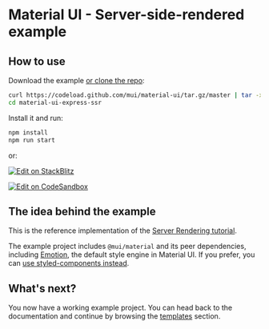 # Material UI - Server-side-rendered example

## How to use

Download the example [or clone the repo](https://github.com/mui/material-ui):

<!-- #target-branch-reference -->

```bash
curl https://codeload.github.com/mui/material-ui/tar.gz/master | tar -xz --strip=2  material-ui-master/examples/material-ui-express-ssr
cd material-ui-express-ssr
```

Install it and run:

```bash
npm install
npm run start
```

or:

<!-- #target-branch-reference -->

[![Edit on StackBlitz](https://developer.stackblitz.com/img/open_in_stackblitz.svg)](https://stackblitz.com/github/mui/material-ui/tree/master/examples/material-ui-express-ssr)

[![Edit on CodeSandbox](https://codesandbox.io/static/img/play-codesandbox.svg)](https://codesandbox.io/p/sandbox/github/mui/material-ui/tree/master/examples/material-ui-express-ssr)

## The idea behind the example

<!-- #host-reference -->

This is the reference implementation of the [Server Rendering tutorial](https://mui.com/material-ui/guides/server-rendering/).

The example project includes `@mui/material` and its peer dependencies, including [Emotion](https://emotion.sh/docs/introduction), the default style engine in Material UI.
If you prefer, you can [use styled-components instead](https://mui.com/material-ui/integrations/interoperability/#styled-components).

## What's next?

<!-- #host-reference -->

You now have a working example project.
You can head back to the documentation and continue by browsing the [templates](https://mui.com/material-ui/getting-started/templates/) section.
